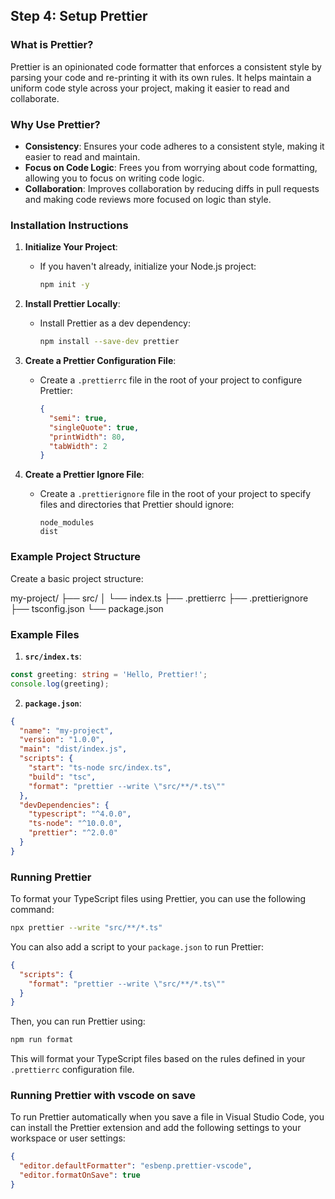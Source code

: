 ## Step 4: Setup Prettier

### What is Prettier?

Prettier is an opinionated code formatter that enforces a consistent style by parsing your code and re-printing it with its own rules. It helps maintain a uniform code style across your project, making it easier to read and collaborate.

### Why Use Prettier?

- **Consistency**: Ensures your code adheres to a consistent style, making it easier to read and maintain.
- **Focus on Code Logic**: Frees you from worrying about code formatting, allowing you to focus on writing code logic.
- **Collaboration**: Improves collaboration by reducing diffs in pull requests and making code reviews more focused on logic than style.

### Installation Instructions

1. **Initialize Your Project**:
   - If you haven't already, initialize your Node.js project:
     ```sh
     npm init -y
     ```

2. **Install Prettier Locally**:
   - Install Prettier as a dev dependency:
     ```sh
     npm install --save-dev prettier
     ```

3. **Create a Prettier Configuration File**:
   - Create a `.prettierrc` file in the root of your project to configure Prettier:
     ```json
     {
       "semi": true,
       "singleQuote": true,
       "printWidth": 80,
       "tabWidth": 2
     }
     ```

4. **Create a Prettier Ignore File**:
   - Create a `.prettierignore` file in the root of your project to specify files and directories that Prettier should ignore:
     ```
     node_modules
     dist
     ```

### Example Project Structure

Create a basic project structure:

my-project/
├── src/
│ └── index.ts
├── .prettierrc
├── .prettierignore
├── tsconfig.json
└── package.json


### Example Files

1. **`src/index.ts`**:
```typescript
const greeting: string = 'Hello, Prettier!';
console.log(greeting);
```

2. **`package.json`**:
```json
{
  "name": "my-project",
  "version": "1.0.0",
  "main": "dist/index.js",
  "scripts": {
    "start": "ts-node src/index.ts",
    "build": "tsc",
    "format": "prettier --write \"src/**/*.ts\""
  },
  "devDependencies": {
    "typescript": "^4.0.0",
    "ts-node": "^10.0.0",
    "prettier": "^2.0.0"
  }
}
```

### Running Prettier

To format your TypeScript files using Prettier, you can use the following command:

```sh
npx prettier --write "src/**/*.ts"
```

You can also add a script to your `package.json` to run Prettier:

```json
{
  "scripts": {
    "format": "prettier --write \"src/**/*.ts\""
  }
}
```

Then, you can run Prettier using:

```sh
npm run format
```

This will format your TypeScript files based on the rules defined in your `.prettierrc` configuration file.

### Running Prettier with vscode on save

To run Prettier automatically when you save a file in Visual Studio Code, you can install the Prettier extension and add the following settings to your workspace or user settings:

```json
{
  "editor.defaultFormatter": "esbenp.prettier-vscode",
  "editor.formatOnSave": true
}
```